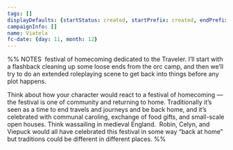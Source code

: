 ```yaml
---
tags: []
displayDefaults: {startStatus: created, startPrefix: created, endPrefix: destroyed, endStatus: destroyed}
campaignInfo: []
name: Viatela
fc-date: {day: 11, month: 12}
---
```


%% NOTES
 festival of homecoming dedicated to the Traveler. I’ll start with a flashback cleaning up some loose ends from the orc camp, and then we’ll try to do an extended roleplaying scene to get back into things before any plot happens.  
  
Think about how your character would react to a festival of homecoming —the festival is one of community and returning to home. Traditionally it’s seen as a time to end travels and journeys and be back home, and it’s celebrated with communal caroling, exchange of food gifts, and small-scale open houses. Think wassailing in medieval England.  Robin, Celyn, and Viepuck would all have celebrated this festival in some way “back at home” but traditions could be different in different places.
%%